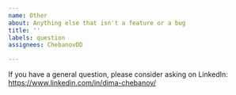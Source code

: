```yaml
---
name: Other
about: Anything else that isn't a feature or a bug
title: ''
labels: question
assignees: ChebanovDD

---
```


If you have a general question, please consider asking on LinkedIn: https://www.linkedin.com/in/dima-chebanov/
